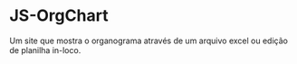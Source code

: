 # JS-OrgChart
Um site que mostra o organograma através de um arquivo excel ou edição de planilha in-loco.
